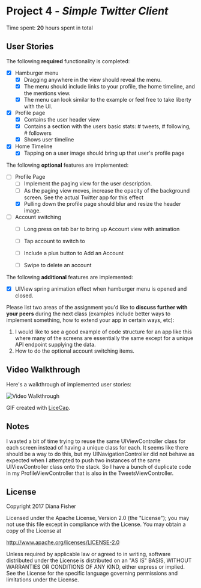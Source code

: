 # Project 4 - *Simple Twitter Client*

Time spent: **20** hours spent in total

## User Stories

The following **required** functionality is completed:

- [x] Hamburger menu
    - [x] Dragging anywhere in the view should reveal the menu.
    - [x] The menu should include links to your profile, the home timeline, and the mentions view.
    - [x] The menu can look similar to the example or feel free to take liberty with the UI.
- [x] Profile page
    - [x] Contains the user header view
    - [x] Contains a section with the users basic stats: # tweets, # following, # followers
    - [x] Shows user timeline
- [x] Home Timeline
    - [x] Tapping on a user image should bring up that user's profile page

The following **optional** features are implemented:

- [ ] Profile Page
    - [ ] Implement the paging view for the user description.
    - [ ] As the paging view moves, increase the opacity of the background screen. See the actual Twitter app for this effect
    - [x] Pulling down the profile page should blur and resize the header image.
- [ ] Account switching
    - [ ] Long press on tab bar to bring up Account view with animation
    - [ ] Tap account to switch to
    - [ ] Include a plus button to Add an Account
    - [ ] Swipe to delete an account


The following **additional** features are implemented:

- [x] UIView spring animation effect when hamburger menu is opened and closed.

Please list two areas of the assignment you'd like to **discuss further with your peers** during the next class (examples include better ways to implement something, how to extend your app in certain ways, etc):

1.  I would like to see a good example of code structure for an app like this where many of the screens are essentially the same except for a unique API endpoint supplying the data.
2.  How to do the optional account switching items.


## Video Walkthrough

Here's a walkthrough of implemented user stories:

<img src='https://github.com/dianafisher/simple-twitter-client/blob/master/twitter.gif' title='Video Walkthrough' width='' alt='Video Walkthrough' />

GIF created with [LiceCap](http://www.cockos.com/licecap/).

## Notes

I wasted a bit of time trying to reuse the same UIViewController class for each screen instead of having a unique class for each.  It seems like there should be a way to do this, but my UINavigationController did not behave as expected when I attempted to push two instances of the same UIViewController class onto the stack.  So I have a bunch of duplicate code in my ProfileViewController that is also in the TweetsViewController.

## License

Copyright 2017 Diana Fisher

Licensed under the Apache License, Version 2.0 (the "License");
you may not use this file except in compliance with the License.
You may obtain a copy of the License at

http://www.apache.org/licenses/LICENSE-2.0

Unless required by applicable law or agreed to in writing, software
distributed under the License is distributed on an "AS IS" BASIS,
WITHOUT WARRANTIES OR CONDITIONS OF ANY KIND, either express or implied.
See the License for the specific language governing permissions and
limitations under the License.
